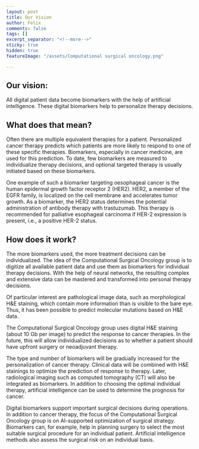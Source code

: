 ```yaml
---
layout: post
title: Our Vision
author: Felix
comments: false
tags: []
excerpt_separator: "<!--more-->"
sticky: true
hidden: true
featureImage: "/assets/Computational surgical oncology.png"

---
```

## Our vision:

All digital patient data become biomarkers with the help of artificial intelligence. These digital biomarkers help to personalize therapy decisions. <!--more-->

## What does that mean?

Often there are multiple equivalent therapies for a patient. Personalized cancer therapy predicts which patients are more likely to respond to one of these specific therapies. Biomarkers, especially in cancer medicine, are used for this prediction. To date, few biomarkers are measured to individualize therapy decisions, and optional targeted therapy is usually initiated based on these biomarkers.

One example of such a biomarker targeting oesophageal cancer is the human epidermal growth factor receptor 2 (HER2). HER2, a member of the EGFR family, is localized on the cell membrane and accelerates tumor growth. As a biomarker, the HER2 status determines the potential administration of antibody therapy with trastuzumab. This therapy is recommended for palliative esophageal carcinoma if HER-2 expression is present, i.e., a positive HER-2 status.

## How does it work?

The more biomarkers used, the more treatment decisions can be individualized. The idea of the Computational Surgical Oncology group is to digitize all available patient data and use them as biomarkers for individual therapy decisions. With the help of neural networks, the resulting complex and extensive data can be mastered and transformed into personal therapy decisions.

Of particular interest are pathological image data, such as morphological H&E staining, which contain more information than is visible to the bare eye. Thus, it has been possible to predict molecular mutations based on H&E data.

The Computational Surgical Oncology group uses digital H&E staining (about 10 Gb per image) to predict the response to cancer therapies. In the future, this will allow individualized decisions as to whether a patient should have upfront surgery or neoadjuvant therapy.

The type and number of biomarkers will be gradually increased for the personalization of cancer therapy. Clinical data will be combined with H&E stainings to optimize the prediction of response to therapy. Later, radiological imaging such as computed tomography (CT) will also be integrated as biomarkers. In addition to choosing the optimal individual therapy, artificial intelligence can be used to determine the prognosis for cancer.

Digital biomarkers support important surgical decisions during operations. In addition to cancer therapy, the focus of the Computational Surgical Oncology group is on AI-supported optimization of surgical strategy. Biomarkers can, for example, help in planning surgery to select the most suitable surgical procedure for an individual patient. Artificial intelligence methods also assess the surgical risk on an individual basis.